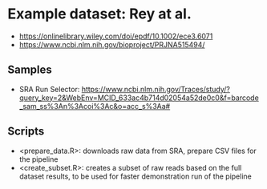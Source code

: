 # Example dataset: Rey at al.

- https://onlinelibrary.wiley.com/doi/epdf/10.1002/ece3.6071
- https://www.ncbi.nlm.nih.gov/bioproject/PRJNA515494/

## Samples

- SRA Run Selector: https://www.ncbi.nlm.nih.gov/Traces/study/?query_key=2&WebEnv=MCID_633ac4b714d02054a52de0c0&f=barcode_sam_ss%3An%3Acoi%3Ac&o=acc_s%3Aa#

## Scripts

- <prepare_data.R>: downloads raw data from SRA, prepare CSV files for the pipeline
- <create_subset.R>: creates a subset of raw reads based on the full dataset results, to be used for faster demonstration run of the pipeline
